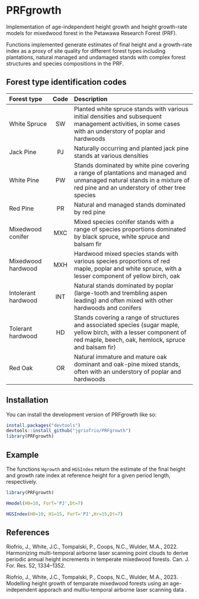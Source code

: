 
<!-- README.md is generated from README.Rmd. Please edit that file -->

# PRFgrowth

<!-- badges: start -->
<!-- badges: end -->

Implementation of age-independent height growth and height growth-rate
models for mixedwood forest in the Petawawa Research Forest (PRF). 

Functions implemented generate estimates of final height and a growth-rate index as a proxy of site quality for different forest types including plantations, natural managed and undamaged stands with complex forest structures and species compositions in the PRF.


## Forest type identification codes

<!-- TABLE_GENERATE_START -->

| Forest type    | Code  | Description                    |
| :---------- | :----: | :----------------- |
| White Spruce| SW    | Planted white spruce stands with various initial densities and subsequent management activities, in some cases with an understory of poplar and hardwoods |
| Jack Pine   | PJ    | Naturally occurring and planted jack pine stands at various densities |
| White Pine  | PW    | Stands dominated by white pine covering a range of plantations and managed and unmanaged natural stands in a mixture of red pine and an understory of other tree species |
| Red Pine    | PR    | Natural and managed stands dominated by red pine |
| Mixedwood conifer | MXC | Mixed species conifer stands with a range of species proportions dominated by black spruce, white spruce and balsam fir|
| Mixedwood hardwood | MXH  | Hardwood mixed species stands with various species proportions of red maple, poplar and white spruce, with a lesser component of yellow birch, oak  |
| Intolerant hardwood | INT   | Natural stands dominated by poplar (large-tooth and trembling aspen leading) and often mixed with other hardwoods and conifers |
| Tolerant hardwood | HD    | Stands covering a range of structures and associated species (sugar maple, yellow birch, with a lesser component of red maple, beech, oak, hemlock, spruce and balsam fir) |
| Red Oak | OR    | Natural immature and mature oak dominant and oak-pine mixed stands, often with an understory of poplar and hardwoods |

<!-- TABLE_GENERATE_END -->

## Installation

You can install the development version of PRFgrowth like so:

``` r
install.packages("devtools")
devtools::install_github("jgriofrio/PRFgrowth")
library(PRFgrowth)
```

## Example

The functions `Hgrowth` and `HGSIndex` return the estimate of the final height
and growth rate index at reference height for a given period length, respectively.

``` r
library(PRFgrowth)

Hmodel(H0=10, ForT='PJ',Dt=7)

HGSIndex(H0=10, H1=15, ForT='PJ',Hr=15,Dt=7)

```

## References

Riofrío, J., White, J.C., Tompalski, P., Coops, N.C., Wulder, M.A.,
2022. Harmonizing multi-temporal airborne laser scanning point clouds to
derive periodic annual height increments in temperate mixedwood forests.
Can. J. For. Res. 52, 1334–1352.

Riofrío, J., White, J.C., Tompalski, P., Coops, N.C., Wulder, M.A.,
2023. Modelling height growth of temparate mixedwood forests using an
age-independent apporach and multiu-temporal airborne laser scanning
data .
